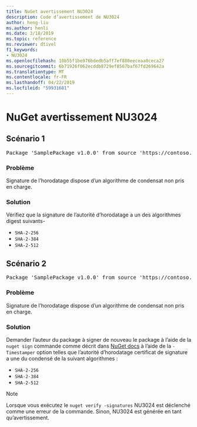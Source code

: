```yaml
---
title: NuGet avertissement NU3024
description: Code d’avertissement de NU3024
author: heng-liu
ms.author: henli
ms.date: 3/18/2019
ms.topic: reference
ms.reviewer: dtivel
f1_keywords:
- NU3024
ms.openlocfilehash: 10b55f1be976bdedb5aff7ef880eeceaa0ceca27
ms.sourcegitcommit: 6b71926f062ecddb8729ef8567baf67fd269642a
ms.translationtype: MT
ms.contentlocale: fr-FR
ms.lasthandoff: 04/22/2019
ms.locfileid: "59931681"
---
```

# <a name="nuget-warning-nu3024"></a>NuGet avertissement NU3024

## <a name="scenario-1"></a>Scénario 1

<pre>Package 'SamplePackage v1.0.0' from source 'https://contoso.com/index.json': The timestamp signature has an unsupported digest algorithm. The following algorithms are supported: : SHA-2-256, SHA-2-384, SHA-2-512.</pre>

### <a name="issue"></a>Problème

Signature de l’horodatage dispose d’un algorithme de condensat non pris en charge.


### <a name="solution"></a>Solution

Vérifiez que la signature de l’autorité d’horodatage a un des algorithmes digest suivants- 
* `SHA-2-256`
* `SHA-2-384`
* `SHA-2-512`



## <a name="scenario-2"></a>Scénario 2

<pre>Package 'SamplePackage v1.0.0' from source 'https://contoso.com/index.json': The primary signature's timestamp signature has an unsupported digest algorithm.</pre>

### <a name="issue"></a>Problème

Signature de l’horodatage dispose d’un algorithme de condensat non pris en charge.


### <a name="solution"></a>Solution

Demander l’auteur du package à signer de nouveau le package à l’aide de la `nuget sign` commande comme décrit dans [NuGet docs](https://docs.microsoft.com/en-us/nuget/create-packages/sign-a-package) à l’aide de la `-Timestamper` option telles que l’autorité d’horodatage certificat de signature a une du condensé de la suivant algorithmes :
* `SHA-2-256`
* `SHA-2-384`
* `SHA-2-512`


> [!Note]
> Lorsque vous exécutez le `nuget verify -signatures` NU3024 est déclenché comme une erreur de la commande. Sinon, NU3024 est générée en tant qu’avertissement.